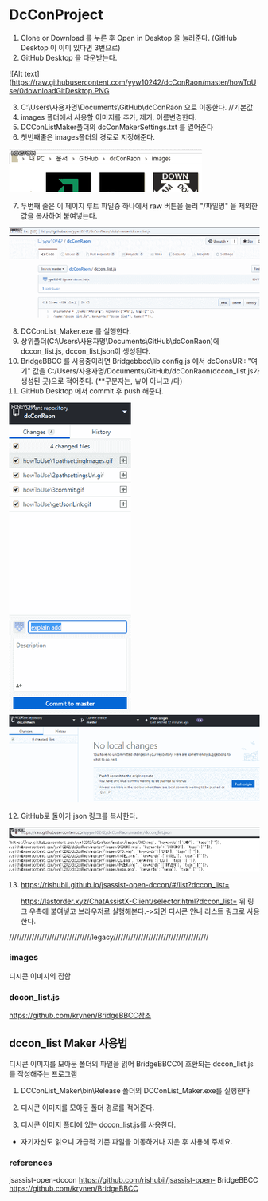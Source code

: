 # DcConProject
1. Clone or Download 를 누른 후 Open in Desktop 을 눌러준다. (GitHub Desktop 이 이미 있다면 3번으로)
2. GitHub Desktop 을 다운받는다.

![Alt text](https://raw.githubusercontent.com/yyw10242/dcConRaon/master/howToUse/0downloadGitDesktop.PNG

3. C:\Users\사용자명\Documents\GitHub\dcConRaon 으로 이동한다.      //기본값
4.  images 폴더에서 사용할 이미지를 추가, 제거, 이름변경한다.
5. DCConListMaker폴더의 dcConMakerSettings.txt 를 열어준다
6.  첫번째줄은 images폴더의 경로로 지정해준다.

 ![Alt text](https://raw.githubusercontent.com/yyw10242/dcConRaon/master/howToUse/1pathsettingImages.gif)

7.  두번째 줄은 이 페이지 루트 파일중 하나에서 raw 버튼을 눌러 "/파일명" 을 제외한 값을 복사하여 붙여넣는다.

 ![Alt text](https://github.com/yyw10242/dcConRaon/blob/master/howToUse/2pathsettingsUrl.gif?raw=true)
 
8. DCConList_Maker.exe 를 실행한다.
9. 상위폴더(C:\Users\사용자명\Documents\GitHub\dcConRaon)에 dccon_list.js, dccon_list.json이 생성된다.
10. BridgeBBCC 를 사용중이라면 Bridgebbcc\lib config.js 에서
    dcConsURI: "여기" 값을 C:/Users/사용자명/Documents/GitHub/dcConRaon(dccon_list.js가 생성된 곳)으로 적어준다. 
      (**구분자는\, ￦이 아니고 /다)
11. GitHub Desktop 에서 commit 후 push 해준다.


 ![Alt text](https://raw.githubusercontent.com/yyw10242/dcConRaon/master/howToUse/4commit.gif)
 ![Alt text](https://raw.githubusercontent.com/yyw10242/dcConRaon/master/howToUse/5push%20origin.gif)
 
 
12. GitHub로 돌아가 json 링크를 복사한다.

 ![Alt text](https://raw.githubusercontent.com/yyw10242/dcConRaon/master/howToUse/6getJsonLink.gif)
 
13. https://rishubil.github.io/jsassist-open-dccon/#/list?dccon_list=

    https://lastorder.xyz/ChatAssistX-Client/selector.html?dccon_list=
    위 링크 우측에 붙여넣고 브라우저로 실행해본다.->되면 디시콘 안내 리스트 링크로 사용한다.










/////////////////////////////////legacy//////////////////////////////////////

### images

디시콘 이미지의 집합

### dccon_list.js
https://github.com/krynen/BridgeBBCC참조

## dccon_list Maker 사용법
디시콘 이미지를 모아둔 폴더의 파일을 읽어 BridgeBBCC에 호환되는 dccon_list.js를 작성해주는 프로그램

1. DCConList_Maker\bin\Release 폴더의 DCConList_Maker.exe를 실행한다

2. 디시콘 이미지를 모아둔 폴더 경로를 적어준다.

3. 디시콘 이미지 폴더에 있는 dccon_list.js를 사용한다.

* 자기자신도 읽으니 가급적 기존 파일을 이동하거나 지운 후 사용해 주세요.

### references
jsassist-open-dccon
https://github.com/rishubil/jsassist-open-
BridgeBBCC
https://github.com/krynen/BridgeBBCC
